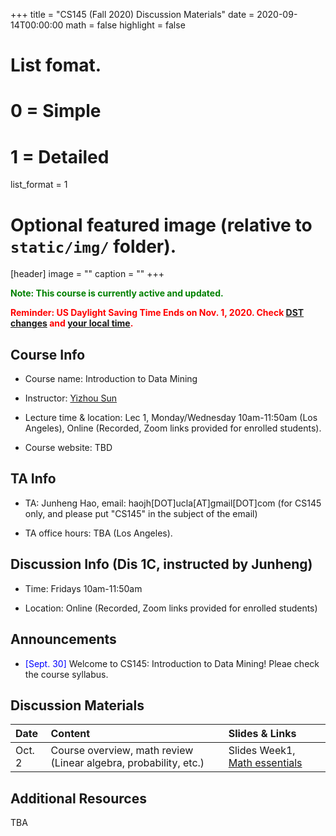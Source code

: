 +++
title = "CS145 (Fall 2020) Discussion Materials"
date = 2020-09-14T00:00:00
math = false
highlight = false

# List fomat.
#   0 = Simple
#   1 = Detailed
list_format = 1

# Optional featured image (relative to `static/img/` folder).
[header]
image = ""
caption = ""
+++

<span style="color:green"> **Note: This course is currently active and updated.** </span>

<span style="color:red"> **Reminder: US Daylight Saving Time Ends on Nov. 1, 2020. Check [DST changes](https://www.timeanddate.com/time/change/usa) and [your local time](https://www.timeanddate.com/worldclock/converter.html).** </span>


## Course Info

* Course name: Introduction to Data Mining

* Instructor: [Yizhou Sun](http://web.cs.ucla.edu/~yzsun/)

* Lecture time & location: Lec 1, Monday/Wednesday 10am-11:50am (Los Angeles), Online (Recorded, Zoom links provided for enrolled students).

* Course website: TBD

## TA Info

* TA: Junheng Hao, email: haojh[DOT]ucla[AT]gmail[DOT]com (for CS145 only, and please put "CS145" in the subject of the email)

* TA office hours: TBA (Los Angeles).


## Discussion Info (Dis 1C, instructed by Junheng)

* Time: Fridays 10am-11:50am

* Location: Online (Recorded, Zoom links provided for enrolled students)

## Announcements

* <span style="color:blue">\[Sept. 30\]</span> Welcome to CS145: Introduction to Data Mining! Pleae check the course syllabus.

## Discussion Materials

|  Date  |                        Content                      |          Slides & Links            |
|:-------|:----------------------------------------------------|:-----------------------------------|
| Oct. 2 | Course overview, math review (Linear algebra, probability, etc.) | Slides Week1, [Math essentials](http://courses.washington.edu/css490/2012.Winter/lecture_slides/02_math_essentials.pdf)|

## Additional Resources

TBA